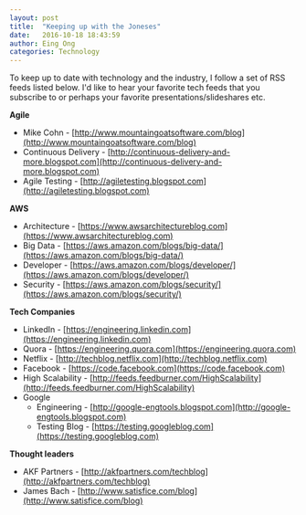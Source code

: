 ```yaml
---
layout: post
title:  "Keeping up with the Joneses"
date:   2016-10-18 18:43:59
author: Eing Ong
categories: Technology
---
```

To keep up to date with technology and the industry, I follow a set of RSS feeds listed below. I'd like to hear your favorite tech feeds that you subscribe to or perhaps your favorite presentations/slideshares etc.

**Agile**

 * Mike Cohn - [http://www.mountaingoatsoftware.com/blog](http://www.mountaingoatsoftware.com/blog)
 * Continuous Delivery - [http://continuous-delivery-and-more.blogspot.com](http://continuous-delivery-and-more.blogspot.com)
 * Agile Testing - [http://agiletesting.blogspot.com](http://agiletesting.blogspot.com)

**AWS**

 * Architecture - [https://www.awsarchitectureblog.com](https://www.awsarchitectureblog.com)
 * Big Data - [https://aws.amazon.com/blogs/big-data/](https://aws.amazon.com/blogs/big-data/)
 * Developer - [https://aws.amazon.com/blogs/developer/](https://aws.amazon.com/blogs/developer/)
 * Security - [https://aws.amazon.com/blogs/security/](https://aws.amazon.com/blogs/security/)

**Tech Companies**

 * LinkedIn - [https://engineering.linkedin.com](https://engineering.linkedin.com)
 * Quora  - [https://engineering.quora.com](https://engineering.quora.com)
 * Netflix - [http://techblog.netflix.com](http://techblog.netflix.com)
 * Facebook - [https://code.facebook.com](https://code.facebook.com)
 * High Scalability - [http://feeds.feedburner.com/HighScalability](http://feeds.feedburner.com/HighScalability)
 * Google 
   * Engineering - [http://google-engtools.blogspot.com](http://google-engtools.blogspot.com)
   * Testing Blog - [https://testing.googleblog.com](https://testing.googleblog.com)

**Thought leaders** 

 * AKF Partners - [http://akfpartners.com/techblog](http://akfpartners.com/techblog)
 * James Bach - [http://www.satisfice.com/blog](http://www.satisfice.com/blog)
